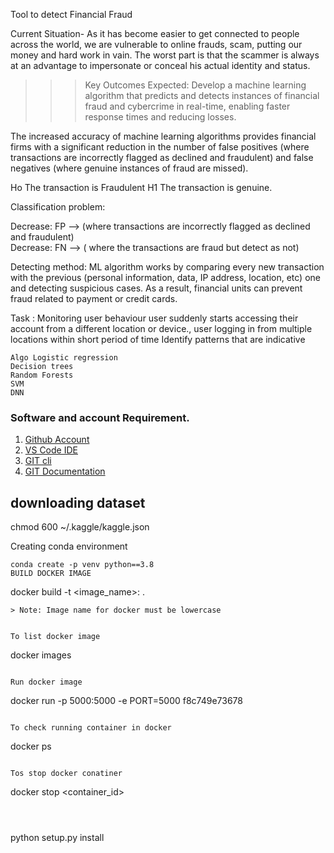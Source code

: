 Tool to detect Financial Fraud 

Current Situation- As it has become easier to get connected to people across the world, we are vulnerable to online frauds, scam, putting our money and hard work in vain. The worst part is that the scammer is always at an advantage to impersonate or conceal his actual identity and status.

>>> Key Outcomes Expected:
Develop a machine learning algorithm that predicts and detects instances of financial fraud and cybercrime in real-time, enabling faster response times and reducing losses.



 The increased accuracy of machine learning algorithms provides financial firms with a significant reduction in the number of false positives (where transactions are incorrectly flagged as declined and fraudulent) and false negatives (where genuine instances of fraud are missed).

 Ho The transaction is Fraudulent
 H1 The transaction is genuine.

 Classification problem:

 Decrease: FP --> (where transactions are incorrectly flagged as declined and fraudulent)\
 Decrease: FN --> ( where the transactions are fraud but detect as not)
 
 Detecting method: 
 ML algorithm  works by comparing every new transaction with the previous (personal information, data, IP address, location, etc) one and detecting suspicious cases. As a result, financial units can prevent fraud related to payment or credit cards.

 Task : Monitoring user behaviour
    user suddenly starts accessing their account from a different location or device.,
    user logging in from multiple locations within short period of time
    Identify patterns that are indicative


    Algo Logistic regression
    Decision trees
    Random Forests
    SVM
    DNN
    
### Software and account Requirement.

1. [Github Account](https://github.com)
2. [VS Code IDE](https://code.visualstudio.com/download)
3. [GIT cli](https://git-scm.com/downloads)
4. [GIT Documentation](https://git-scm.com/docs/gittutorial)

downloading dataset
-----------------
chmod 600 ~/.kaggle/kaggle.json




Creating conda environment
```
conda create -p venv python==3.8
BUILD DOCKER IMAGE
```
docker build -t <image_name>:<tagname> .
```
> Note: Image name for docker must be lowercase


To list docker image
```
docker images
```

Run docker image
```
docker run -p 5000:5000 -e PORT=5000 f8c749e73678
```

To check running container in docker
```
docker ps
```

Tos stop docker conatiner
```
docker stop <container_id>
```



```
python setup.py install
